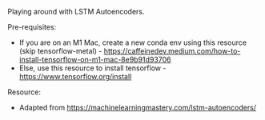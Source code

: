 Playing around with LSTM Autoencoders.


Pre-requisites:
- If you are on an M1 Mac, create a new conda env using this resource (skip tensorflow-metal) - https://caffeinedev.medium.com/how-to-install-tensorflow-on-m1-mac-8e9b91d93706
- Else, use this resource to install tensorflow - https://www.tensorflow.org/install 

Resource:
- Adapted from https://machinelearningmastery.com/lstm-autoencoders/